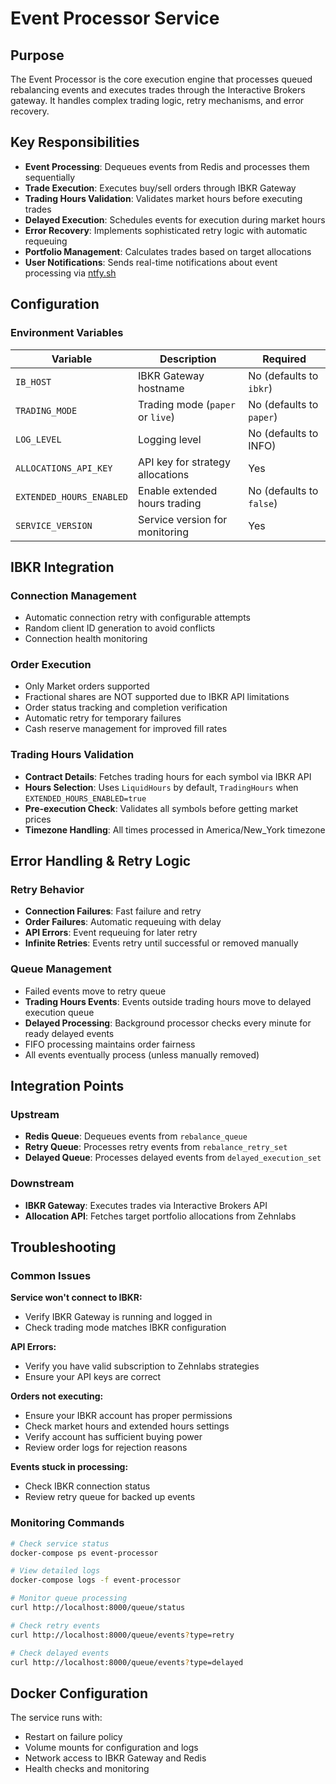 # Event Processor Service

## Purpose

The Event Processor is the core execution engine that processes queued rebalancing events and executes trades through the Interactive Brokers gateway. It handles complex trading logic, retry mechanisms, and error recovery.

## Key Responsibilities

- **Event Processing**: Dequeues events from Redis and processes them sequentially
- **Trade Execution**: Executes buy/sell orders through IBKR Gateway
- **Trading Hours Validation**: Validates market hours before executing trades
- **Delayed Execution**: Schedules events for execution during market hours
- **Error Recovery**: Implements sophisticated retry logic with automatic requeuing
- **Portfolio Management**: Calculates trades based on target allocations
- **User Notifications**: Sends real-time notifications about event processing via [ntfy.sh](../user-notifications.md)

## Configuration

### Environment Variables

| Variable | Description | Required |
|----------|-------------|----------|
| `IB_HOST` | IBKR Gateway hostname | No (defaults to `ibkr`) |
| `TRADING_MODE` | Trading mode (`paper` or `live`) | No (defaults to `paper`) |
| `LOG_LEVEL` | Logging level | No (defaults to INFO) |
| `ALLOCATIONS_API_KEY` | API key for strategy allocations | Yes |
| `EXTENDED_HOURS_ENABLED` | Enable extended hours trading | No (defaults to `false`) |
| `SERVICE_VERSION` | Service version for monitoring | Yes |


## IBKR Integration

### Connection Management
- Automatic connection retry with configurable attempts
- Random client ID generation to avoid conflicts
- Connection health monitoring

### Order Execution
- Only Market orders supported
- Fractional shares are NOT supported due to IBKR API limitations
- Order status tracking and completion verification
- Automatic retry for temporary failures
- Cash reserve management for improved fill rates

### Trading Hours Validation
- **Contract Details**: Fetches trading hours for each symbol via IBKR API
- **Hours Selection**: Uses `LiquidHours` by default, `TradingHours` when `EXTENDED_HOURS_ENABLED=true`
- **Pre-execution Check**: Validates all symbols before getting market prices
- **Timezone Handling**: All times processed in America/New_York timezone

## Error Handling & Retry Logic

### Retry Behavior
- **Connection Failures**: Fast failure and retry
- **Order Failures**: Automatic requeuing with delay
- **API Errors**: Event requeuing for later retry
- **Infinite Retries**: Events retry until successful or removed manually

### Queue Management
- Failed events move to retry queue
- **Trading Hours Events**: Events outside trading hours move to delayed execution queue
- **Delayed Processing**: Background processor checks every minute for ready delayed events
- FIFO processing maintains order fairness
- All events eventually process (unless manually removed)

## Integration Points

### Upstream
- **Redis Queue**: Dequeues events from `rebalance_queue`
- **Retry Queue**: Processes retry events from `rebalance_retry_set`
- **Delayed Queue**: Processes delayed events from `delayed_execution_set`

### Downstream  
- **IBKR Gateway**: Executes trades via Interactive Brokers API
- **Allocation API**: Fetches target portfolio allocations from Zehnlabs

## Troubleshooting

### Common Issues

**Service won't connect to IBKR:**
- Verify IBKR Gateway is running and logged in
- Check trading mode matches IBKR configuration

**API Errors:**
- Verify you have valid subscription to Zehnlabs strategies
- Ensure your API keys are correct

**Orders not executing:**
- Ensure your IBKR account has proper permissions
- Check market hours and extended hours settings
- Verify account has sufficient buying power
- Review order logs for rejection reasons

**Events stuck in processing:**
- Check IBKR connection status
- Review retry queue for backed up events

### Monitoring Commands

```bash
# Check service status
docker-compose ps event-processor

# View detailed logs
docker-compose logs -f event-processor

# Monitor queue processing
curl http://localhost:8000/queue/status

# Check retry events
curl http://localhost:8000/queue/events?type=retry

# Check delayed events
curl http://localhost:8000/queue/events?type=delayed
```

## Docker Configuration

The service runs with:
- Restart on failure policy
- Volume mounts for configuration and logs  
- Network access to IBKR Gateway and Redis
- Health checks and monitoring
